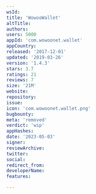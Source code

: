 ```yaml
---
wsId: 
title: 'WowooWallet'
altTitle: 
authors: 
users: 5000
appId: 'com.wowoonet.wallet'
appCountry: 
released: '2017-12-01'
updated: '2019-03-26'
version: '1.4.3'
stars: 3.7
ratings: 21
reviews: 7
size: '21M'
website: 
repository: 
issue: 
icon: 'com.wowoonet.wallet.png'
bugbounty: 
meta: 'removed'
verdict: 'wip'
appHashes: 
date: '2023-05-03'
signer: 
reviewArchive: 
twitter: 
social: 
redirect_from: 
developerName: 
features: 

---
```


